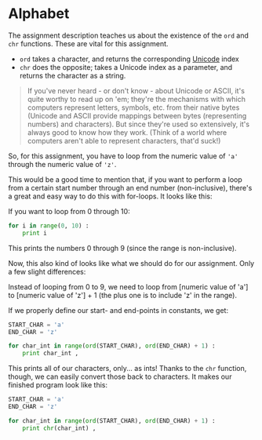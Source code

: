 # Alphabet

The assignment description teaches us about the existence of the `ord` and 
`chr` functions. These are vital for this assignment.

- `ord` takes a character, and returns the corresponding 
[Unicode](https://unicode-table.com/en/) index
- `chr` does the opposite; takes a Unicode index as a parameter, and returns 
the character as a string.

> If you've never heard - or don't know - about Unicode or ASCII, it's quite
worthy to read up on 'em; they're the mechanisms with which computers 
represent letters, symbols, etc. from their native bytes (Unicode and ASCII
provide mappings between bytes (representing numbers) and characters). But since
they're used so extensively, it's always good to know how they work. (Think of a
world where computers aren't able to represent characters, that'd suck!)

So, for this assignment, you have to loop from the numeric value of `'a'` 
through the numeric value of `'z'`. 

This would be a good time to mention that, if you want to perform a loop from 
a certain start number through an end number (non-inclusive), there's a great 
and easy way to do this with for-loops. It looks like this:

If you want to loop from 0 through 10:

```python
for i in range(0, 10) :
    print i
```

This prints the numbers 0 through 9 (since the range is non-inclusive).

Now, this also kind of looks like what we should do for our assignment. Only a
few slight differences:

Instead of looping from 0 to 9, we need to loop from \[numeric value of 'a'\]
to \[numeric value of 'z'\] + 1 (the plus one is to include 'z' in the range).

If we properly define our start- and end-points in constants, we get:

```python
START_CHAR = 'a'
END_CHAR = 'z'

for char_int in range(ord(START_CHAR), ord(END_CHAR) + 1) :
    print char_int , 
```

This prints all of our characters, only... as ints! Thanks to the `chr` 
function, though, we can easily convert those back to characters. It makes our
finished program look like this:

```python
START_CHAR = 'a'
END_CHAR = 'z'

for char_int in range(ord(START_CHAR), ord(END_CHAR) + 1) :
    print chr(char_int) , 
```